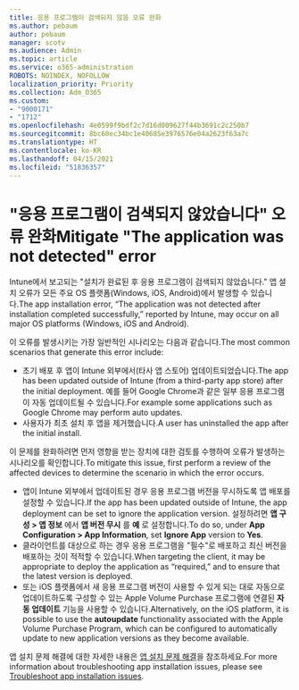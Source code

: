 ```yaml
---
title: 응용 프로그램이 검색되지 않음 오류 완화
ms.author: pebaum
author: pebaum
manager: scotv
ms.audience: Admin
ms.topic: article
ms.service: o365-administration
ROBOTS: NOINDEX, NOFOLLOW
localization_priority: Priority
ms.collection: Adm_O365
ms.custom:
- "9000171"
- "1712"
ms.openlocfilehash: 4e0599f9bdf2c7d16d009627f44b3691c2c250b7
ms.sourcegitcommit: 8bc60ec34bc1e40685e3976576e04a2623f63a7c
ms.translationtype: HT
ms.contentlocale: ko-KR
ms.lasthandoff: 04/15/2021
ms.locfileid: "51836357"
---
```

# <a name="mitigate-the-application-was-not-detected-error"></a><span data-ttu-id="7962d-102">"응용 프로그램이 검색되지 않았습니다" 오류 완화</span><span class="sxs-lookup"><span data-stu-id="7962d-102">Mitigate "The application was not detected" error</span></span>

<span data-ttu-id="7962d-103">Intune에서 보고되는 "설치가 완료된 후 응용 프로그램이 검색되지 않았습니다." 앱 설치 오류가 모든 주요 OS 플랫폼(Windows, iOS, Android)에서 발생할 수 있습니다.</span><span class="sxs-lookup"><span data-stu-id="7962d-103">The app installation error, “The application was not detected after installation completed successfully,” reported by Intune, may occur on all major OS platforms (Windows, iOS and Android).</span></span>

<span data-ttu-id="7962d-104">이 오류를 발생시키는 가장 일반적인 시나리오는 다음과 같습니다.</span><span class="sxs-lookup"><span data-stu-id="7962d-104">The most common scenarios that generate this error include:</span></span>

- <span data-ttu-id="7962d-105">초기 배포 후 앱이 Intune 외부에서(타사 앱 스토어) 업데이트되었습니다.</span><span class="sxs-lookup"><span data-stu-id="7962d-105">The app has been updated outside of Intune (from a third-party app store) after the initial deployment.</span></span> <span data-ttu-id="7962d-106">예를 들어 Google Chrome과 같은 일부 응용 프로그램이 자동 업데이트될 수 있습니다.</span><span class="sxs-lookup"><span data-stu-id="7962d-106">For example some applications such as Google Chrome may perform auto updates.</span></span>
- <span data-ttu-id="7962d-107">사용자가 최초 설치 후 앱을 제거했습니다.</span><span class="sxs-lookup"><span data-stu-id="7962d-107">A user has uninstalled the app after the initial install.</span></span>

<span data-ttu-id="7962d-108">이 문제를 완화하려면 먼저 영향을 받는 장치에 대한 검토를 수행하여 오류가 발생하는 시나리오를 확인합니다.</span><span class="sxs-lookup"><span data-stu-id="7962d-108">To mitigate this issue, first perform a review of the affected devices to determine the scenario in which the error occurs.</span></span>

- <span data-ttu-id="7962d-109">앱이 Intune 외부에서 업데이트된 경우 응용 프로그램 버전을 무시하도록 앱 배포를 설정할 수 있습니다.</span><span class="sxs-lookup"><span data-stu-id="7962d-109">If the app has been updated outside of Intune, the app deployment can be set to ignore the application version.</span></span> <span data-ttu-id="7962d-110">설정하려면 **앱 구성 > 앱 정보** 에서 **앱 버전 무시** 를 **예** 로 설정합니다.</span><span class="sxs-lookup"><span data-stu-id="7962d-110">To do so, under **App Configuration > App Information**, set **Ignore App** version to **Yes**.</span></span>
- <span data-ttu-id="7962d-111">클라이언트를 대상으로 하는 경우 응용 프로그램을 "필수"로 배포하고 최신 버전을 배포하는 것이 적적할 수 있습니다.</span><span class="sxs-lookup"><span data-stu-id="7962d-111">When targeting the client, it may be appropriate to deploy the application as “required,” and to ensure that the latest version is deployed.</span></span>
- <span data-ttu-id="7962d-112">또는 iOS 플랫폼에서 새 응용 프로그램 버전이 사용할 수 있게 되는 대로 자동으로 업데이트하도록 구성할 수 있는 Apple Volume Purchase 프로그램에 연결된 **자동 업데이트** 기능을 사용할 수 있습니다.</span><span class="sxs-lookup"><span data-stu-id="7962d-112">Alternatively, on the iOS platform, it is possible to use the **autoupdate** functionality associated with the Apple Volume Purchase Program, which can be configured to automatically update to new application versions as they become available.</span></span>

<span data-ttu-id="7962d-113">앱 설치 문제 해결에 대한 자세한 내용은 [앱 설치 문제 해결](https://docs.microsoft.com/intune/troubleshoot-app-install)을 참조하세요.</span><span class="sxs-lookup"><span data-stu-id="7962d-113">For more information about troubleshooting app installation issues, please see [Troubleshoot app installation issues](https://docs.microsoft.com/intune/troubleshoot-app-install).</span></span>
